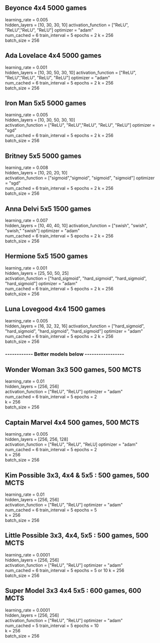 ## Beyonce 4x4 5000 games
learning_rate = 0.005          
hidden_layers = [10, 30, 30, 10] 
activation_function = ["ReLU", "ReLU","ReLU", "ReLU"]
optimizer = "adam"  
num_cached = 6
train_interval = 5 
epochs = 2
k = 256   
batch_size = 256 

## Ada Lovelace 4x4 5000 games
learning_rate = 0.001          
hidden_layers = [10, 30, 50, 30, 10] 
activation_function = ["ReLU", "ReLU","ReLU", "ReLU", "ReLU"]
optimizer = "adam"  
num_cached = 6
train_interval = 5 
epochs = 2
k = 256   
batch_size = 256 

## Iron Man 5x5 5000 games
learning_rate = 0.005       
hidden_layers = [10, 30, 50, 30, 10]  
activation_function = ["ReLU", "ReLU","ReLU", "ReLU", "ReLU"]
optimizer = "sgd"  
num_cached = 6
train_interval = 5 
epochs = 2
k = 256     
batch_size = 256 

## Britney 5x5 5000 games
learning_rate = 0.008       
hidden_layers = [10, 20, 20, 10]  
activation_function = ["sigmoid","sigmoid", "sigmoid", "sigmoid"]
optimizer = "sgd"  
num_cached = 6
train_interval = 5 
epochs = 2
k = 256     
batch_size = 256 

## Anna Delvi 5x5 1500 games
learning_rate = 0.007          
hidden_layers = [10, 40, 40, 10] 
activation_function = ["swish", "swish", "swish," "swish"]
optimizer = "adam"  
num_cached = 6
train_interval = 5 
epochs = 2
k = 256     
batch_size = 256  

## Hermione 5x5 1500 games
learning_rate = 0.001  
hidden_layers = [25, 50, 50, 25]  
activation_function = ["hard_sigmoid", "hard_sigmoid", "hard_sigmoid", "hard_sigmoid"]
optimizer = "adam"  
num_cached = 6
train_interval = 5 
epochs = 2
k = 256     
batch_size = 256 

## Luna Lovegood 4x4 1500 games
learning_rate = 0.005        
hidden_layers = [16, 32, 32, 16] 
activation_function = ["hard_sigmoid", "hard_sigmoid", "hard_sigmoid", "hard_sigmoid"]
optimizer = "adam"  
num_cached = 6
train_interval = 5 
epochs = 2
k = 256     
batch_size = 256 
### ------------ Better models below -----------------
## Wonder Woman 3x3 500 games, 500 MCTS
learning_rate = 0.01         
hidden_layers = [256, 256]  
activation_function = ["ReLU", "ReLU"]
optimizer = "adam"  
num_cached = 6
train_interval = 5 
epochs = 2  
k = 256    
batch_size = 256      

## Captain Marvel 4x4 500 games, 500 MCTS
learning_rate = 0.005         
hidden_layers = [256, 256, 128]  
activation_function = ["ReLU", "ReLU", "ReLU]
optimizer = "adam"  
num_cached = 6
train_interval = 5 
epochs = 2  
k = 256    
batch_size = 256

## Kim Possible 3x3, 4x4 & 5x5 : 500 games, 500 MCTS
learning_rate = 0.01         
hidden_layers = [256, 256]  
activation_function = ["ReLU", "ReLU"]
optimizer = "adam"  
num_cached = 6
train_interval = 5 
epochs = 5  
k = 256    
batch_size = 256  

## Little Possible 3x3, 4x4, 5x5 : 500 games, 500 MCTS
learning_rate = 0.0001         
hidden_layers = [256, 256]  
activation_function = ["ReLU", "ReLU"]
optimizer = "adam"  
num_cached = 6
train_interval = 5 
epochs = 5 or 10 
k = 256    
batch_size = 256  

## Super Model 3x3 4x4 5x5 : 600 games, 600 MCTS
learning_rate = 0.0001          
hidden_layers = [256, 256]  
activation_function = ["ReLU", "ReLU"]
optimizer = "adam"  
num_cached = 5
train_interval = 5 
epochs = 10  
k = 256     
batch_size = 256   